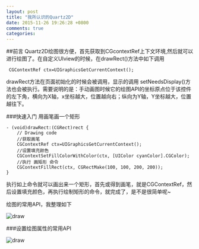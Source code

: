 ```yaml
---
layout: post
title: "我所认识的Quartz2D"
date: 2015-11-26 19:26:28 +0800
comments: true
categories: 
---
```

##前言
Quartz2D绘图很方便，首先获取到CGcontextRef上下文环境,然后就可以进行绘图了。在自定义UIview的时候，在drawRect()方法中如下调用
 <!-- more -->
 
     CGContextRef ctx=UIGraphicsGetCurrentContext();

drawRect方法在页面初始化的时候会被调用，显示的调用 setNeedsDisplay()方法也会被执行。需要说明的是：手动画图时候它的绘图API的坐标原点位于该控件的左下角，横向为X轴，x坐标越大，位置越向右；纵向为Y轴，Y坐标越大，位置越往下。


###快速入门
用画笔画一个矩形
 
```
- (void)drawRect:(CGRect)rect {
    // Drawing code
    //获取画笔
    CGContextRef ctx=UIGraphicsGetCurrentContext();
    //设置填充颜色
    CGContextSetFillColorWithColor(ctx, [UIColor cyanColor].CGColor);
    //执行 画矩形 命令
    CGContextFillRect(ctx, CGRectMake(100, 100, 200, 200));
}

```

执行如上命令就可以画出来一个矩形，首先或得到画笔，就是CGContextRef，然后设置填充颜色，再执行绘制矩形的命令，就完成了，是不是很简单呢~

绘图的常用API，我整理如下

![draw](http://7xkxhx.com1.z0.glb.clouddn.com/QQ20151126-0.png)

###设置绘图属性的常用API

![draw](http://7xkxhx.com1.z0.glb.clouddn.com/QQ20151126-1.png)




